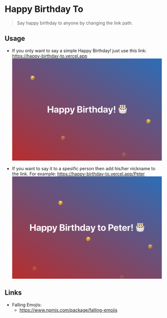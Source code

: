 # Happy Birthday To

>Say happy birthday to anyone by changing the link path.

## Usage

* If you only want to say a simple Happy Birthday! just use this link: https://happy-birthday-to.vercel.app
![Simple way example photo](./example_photo/simple.png)

* If you want to say it to a spesific person then add his/her nickname to the link. For example: https://happy-birthday-to.vercel.app/Peter
![Spesific way example photo](./example_photo/spesific.png)

## Links

* Falling Emojis:
   * https://www.npmjs.com/package/falling-emojis